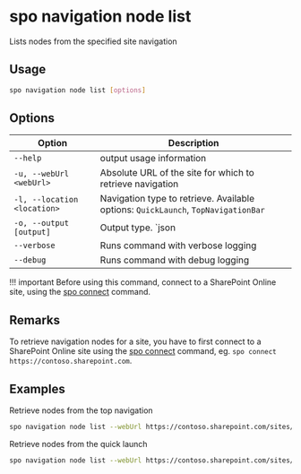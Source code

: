 # spo navigation node list

Lists nodes from the specified site navigation

## Usage

```sh
spo navigation node list [options]
```

## Options

Option|Description
------|-----------
`--help`|output usage information
`-u, --webUrl <webUrl>`|Absolute URL of the site for which to retrieve navigation
`-l, --location <location>`|Navigation type to retrieve. Available options: `QuickLaunch`, `TopNavigationBar`
`-o, --output [output]`|Output type. `json|text`. Default `text`
`--verbose`|Runs command with verbose logging
`--debug`|Runs command with debug logging

!!! important
    Before using this command, connect to a SharePoint Online site, using the [spo connect](../connect.md) command.

## Remarks

To retrieve navigation nodes for a site, you have to first connect to a SharePoint Online site using the [spo connect](../connect.md) command, eg. `spo connect https://contoso.sharepoint.com`.

## Examples

Retrieve nodes from the top navigation

```sh
spo navigation node list --webUrl https://contoso.sharepoint.com/sites/team-a --location TopNavigationBar
```

Retrieve nodes from the quick launch

```sh
spo navigation node list --webUrl https://contoso.sharepoint.com/sites/team-a --location QuickLaunch
```